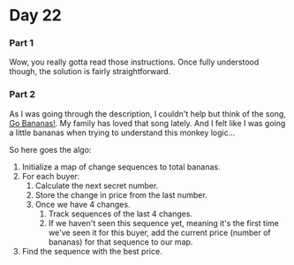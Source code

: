 # Day 22

### Part 1

Wow, you really gotta read those instructions. Once fully understood though, the solution is fairly straightforward.

### Part 2

As I was going through the description, I couldn't help but think of the song, [Go Bananas!](https://www.youtube.com/watch?v=o6gHL1LJ-HQ). My family has loved that song lately. And I felt like I was going a little bananas when trying to understand this monkey logic...

So here goes the algo:

1. Initialize a map of change sequences to total bananas.
2. For each buyer:
   1. Calculate the next secret number.
   2. Store the change in price from the last number.
   3. Once we have 4 changes.
      1. Track sequences of the last 4 changes.
      2. If we haven't seen this sequence yet, meaning it's the first time we've seen it for this buyer, add the current price  (number of bananas) for that sequence to our map.
3. Find the sequence with the best price.
